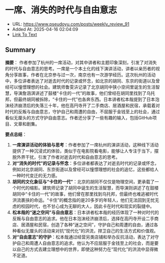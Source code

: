 # 一席、消失的时代与自由意志
- URL: https://www.pseudoyu.com/posts/weekly_review_91
- Added At: 2025-04-16 02:04:09
- [Link To Text](2025-04-16-一席、消失的时代与自由意志_raw.md)

## Summary
**摘要**：
作者参加了杭州的一席活动，对其中讲者和主题印象深刻，引发了对消失的时代与自由意志的思考。一席是一个本土化的线下演讲活动，讲者以亲历者的视角分享故事，作者在北京参与过一次，南京也有一次游学经历。这次杭州的活动中，多位讲者表达了对逝去时代的记录或怀念，如北京的胡同、东京的街道以及曾经可以憧憬理想的社会。建筑师鲁雯泋记录了北京胡同中狭小空间里诞生的生活智慧，导演詹涵淇讲述了鼓楼“卡住的一代”的故事，他们曾经在胡同里找到了乌托邦，但最终胡同被拆除，“卡住的一代”也各奔东西。日本讲者松本哉提到了日本泡沫经济崩溃后的失落三十年，他在高円寺开了二手商店、居酒屋和民宿，承载着对时代的反叛与自由意志，守护自己和周遭的自由，不屈服于金钱至上的社会，通过看似无厘头的方式守护自由意志。作者还分享了一些有趣的输入，包括GitHub项目、文章和剧集。

**要点总结**：
1.  **一席演讲活动的体验与思考**：作者参加了一席杭州的演讲活动，这种线下活动提供了一种沉浸式的体验，类似于在电影院看电影，能够让人专注于当下，摆脱外界干扰，引发了作者对逝去时代和自由意志的思考。
2.  **对“消失的时代”的记录与怀念**：多位讲者都表达了对逝去时代的记录或怀念，例如对北京胡同、东京街道以及曾经可以憧憬理想的社会的追忆，这些都给人一种时代变迁的无力感。
3.  **胡同的文化象征与“卡住的一代”**：北京的胡同不仅仅是物理空间，更承载了一个时代的缩影。建筑师记录了胡同中诞生的生活智慧，而导演则讲述了在鼓楼胡同中“卡住的一代”的故事，他们曾在那里找到乌托邦，但最终也难逃被时代洪流裹挟的命运。“卡住”的概念指的是20多岁的年轻人，他们无法回到无忧无虑的校园时代，也不甘心成为无聊的大人，因此卡在时代和现实的裂缝中。
4.  **松本哉的“迷之空间”与自由意志**：日本讲者松本哉的经历体现了一种对时代的反叛与自由意志的追求。他在日本泡沫经济崩溃后，选择在高円寺开设二手商店、居酒屋和民宿，创造了各种“迷之空间”，守护自己和周遭的自由，通过各种看似无厘头的活动来对抗“现代化”的洪流，捍卫自己的生活方式和价值观。
5.  **对“自由意志”的守护**：松本哉通过经营另类店铺和举办反抗活动，表达了对守护自己和周遭人自由意志的追求。他认为不应屈服于金钱至上的社会，而是要以自己的方式去建立理想中的世界，即使这种努力在“现代化”的洪流中显得微不足道。
